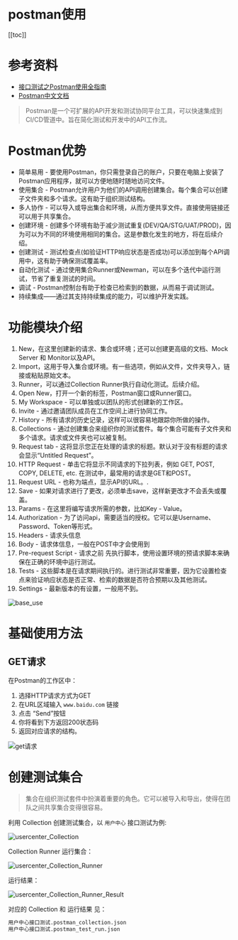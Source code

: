 # postman使用

[[toc]]

# 参考资料

* [接口测试之Postman使用全指南](https://blog.csdn.net/zbj18314469395/article/details/106693615)
* [Postman中文文档](https://honye.gitbooks.io/postman/content/launching_postman/sending_the_first_request.html)

> Postman是一个可扩展的API开发和测试协同平台工具，可以快速集成到CI/CD管道中。旨在简化测试和开发中的API工作流。

# Postman优势

* 简单易用 - 要使用Postman，你只需登录自己的账户，只要在电脑上安装了Postman应用程序，就可以方便地随时随地访问文件。
* 使用集合 - Postman允许用户为他们的API调用创建集合。每个集合可以创建子文件夹和多个请求。这有助于组织测试结构。
* 多人协作 - 可以导入或导出集合和环境，从而方便共享文件。直接使用链接还可以用于共享集合。
* 创建环境 - 创建多个环境有助于减少测试重复(DEV/QA/STG/UAT/PROD)，因为可以为不同的环境使用相同的集合。这是参数化发生的地方，将在后续介绍。
* 创建测试 - 测试检查点(如验证HTTP响应状态是否成功)可以添加到每个API调用中，这有助于确保测试覆盖率。
* 自动化测试 - 通过使用集合Runner或Newman，可以在多个迭代中运行测试，节省了重复测试的时间。
* 调试 - Postman控制台有助于检查已检索到的数据，从而易于调试测试。
* 持续集成——通过其支持持续集成的能力，可以维护开发实践。

# 功能模块介绍

1. New，在这里创建新的请求、集合或环境；还可以创建更高级的文档、Mock Server 和 Monitor以及API。
2. Import，这用于导入集合或环境。有一些选项，例如从文件，文件夹导入，链接或粘贴原始文本。
3. Runner，可以通过Collection Runner执行自动化测试。后续介绍。
4. Open New，打开一个新的标签，Postman窗口或Runner窗口。
5. My Workspace - 可以单独或以团队的形式创建新的工作区。
6. Invite - 通过邀请团队成员在工作空间上进行协同工作。
7. History - 所有请求的历史记录，这样可以很容易地跟踪你所做的操作。
8. Collections - 通过创建集合来组织你的测试套件。每个集合可能有子文件夹和多个请求。请求或文件夹也可以被复制。
9. Request tab - 这将显示您正在处理的请求的标题。默认对于没有标题的请求会显示“Untitled Request”。
10. HTTP Request - 单击它将显示不同请求的下拉列表，例如 GET, POST, COPY, DELETE, etc. 在测试中，最常用的请求是GET和POST。
11. Request URL - 也称为端点，显示API的URL。.
12. Save - 如果对请求进行了更改，必须单击save，这样新更改才不会丢失或覆盖。
13. Params - 在这里将编写请求所需的参数，比如Key - Value。
14. Authorization - 为了访问api，需要适当的授权。它可以是Username、Password、Token等形式。
15. Headers - 请求头信息
16. Body - 请求体信息，一般在POST中才会使用到
17. Pre-request Script - 请求之前 先执行脚本，使用设置环境的预请求脚本来确保在正确的环境中运行测试。
18. Tests - 这些脚本是在请求期间执行的。进行测试非常重要，因为它设置检查点来验证响应状态是否正常、检索的数据是否符合预期以及其他测试。
19. Settings - 最新版本的有设置，一般用不到。

![base_use](/_images/test/postman/base_use.png)

# 基础使用方法

## GET请求

在Postman的工作区中：
1. 选择HTTP请求方式为GET
2. 在URL区域输入 `www.baidu.com` 链接
3. 点击 “Send”按钮
4. 你将看到下方返回200状态码
5. 返回对应请求的结构。

![get请求](/_images/test/postman/get请求.png)

# 创建测试集合

> 集合在组织测试套件中扮演着重要的角色。它可以被导入和导出，使得在团队之间共享集合变得很容易。

利用 Collection 创建测试集合，以 `用户中心` 接口测试为例:

![usercenter_Collection](/_images/test/postman/usercenter_Collection.png)

Collection Runner 运行集合：

![usercenter_Collection_Runner](/_images/test/postman/usercenter_Collection_Runner.png)

运行结果：

![usercenter_Collection_Runner_Result](/_images/test/postman/usercenter_Collection_Runner_Result.png)

对应的 Collection 和 运行结果 见：

```bash
用户中心接口测试.postman_collection.json
用户中心接口测试.postman_test_run.json
```